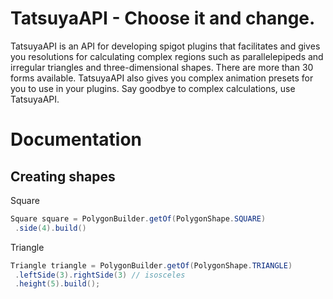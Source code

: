# TatsuyaAPI - Choose it and change.
TatsuyaAPI is an API for developing spigot plugins that facilitates and gives you resolutions for calculating complex regions such as parallelepipeds and irregular triangles and three-dimensional shapes. There are more than 30 forms available. TatsuyaAPI also gives you complex animation presets for you to use in your plugins. Say goodbye to complex calculations, use TatsuyaAPI. 

# Documentation

## Creating shapes

Square
```java
Square square = PolygonBuilder.getOf(PolygonShape.SQUARE)
 .side(4).build()
```

Triangle
```java
Triangle triangle = PolygonBuilder.getOf(PolygonShape.TRIANGLE)
 .leftSide(3).rightSide(3) // isosceles
 .height(5).build();
```
